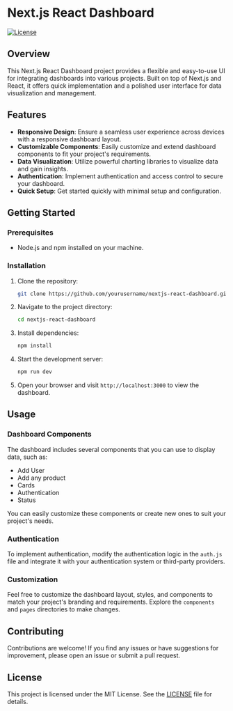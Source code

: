 # Next.js React Dashboard

[![License](https://img.shields.io/badge/license-MIT-blue.svg)](https://opensource.org/licenses/MIT)

## Overview

This Next.js React Dashboard project provides a flexible and easy-to-use UI for integrating dashboards into various projects. Built on top of Next.js and React, it offers quick implementation and a polished user interface for data visualization and management.


## Features

- **Responsive Design**: Ensure a seamless user experience across devices with a responsive dashboard layout.
- **Customizable Components**: Easily customize and extend dashboard components to fit your project's requirements.
- **Data Visualization**: Utilize powerful charting libraries to visualize data and gain insights.
- **Authentication**: Implement authentication and access control to secure your dashboard.
- **Quick Setup**: Get started quickly with minimal setup and configuration.

## Getting Started

### Prerequisites

- Node.js and npm installed on your machine.

### Installation

1. Clone the repository:

   ```bash
   git clone https://github.com/yourusername/nextjs-react-dashboard.git
   ```

2. Navigate to the project directory:

   ```bash
   cd nextjs-react-dashboard
   ```

3. Install dependencies:

   ```bash
   npm install
   ```

4. Start the development server:

   ```bash
   npm run dev
   ```

5. Open your browser and visit `http://localhost:3000` to view the dashboard.

## Usage

### Dashboard Components

The dashboard includes several components that you can use to display data, such as:

- Add User
- Add any product
- Cards
- Authentication
- Status

You can easily customize these components or create new ones to suit your project's needs.

### Authentication

To implement authentication, modify the authentication logic in the `auth.js` file and integrate it with your authentication system or third-party providers.

### Customization

Feel free to customize the dashboard layout, styles, and components to match your project's branding and requirements. Explore the `components` and `pages` directories to make changes.

## Contributing

Contributions are welcome! If you find any issues or have suggestions for improvement, please open an issue or submit a pull request.

## License

This project is licensed under the MIT License. See the [LICENSE](LICENSE) file for details.

